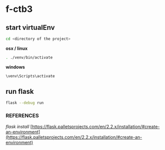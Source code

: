 # f-ctb3

## start virtualEnv 

```bash
cd <directory of the project>
```
**osx / linux**

```bash 
. ./venv/bin/activate
```

**windows**

```bash
\venv\Scripts\activate
```


## run flask

```bash 
flask --debug run
```


### REFERENCES 

*flask install*
[https://flask.palletsprojects.com/en/2.2.x/installation/#create-an-environment](https://flask.palletsprojects.com/en/2.2.x/installation/#create-an-environment)
